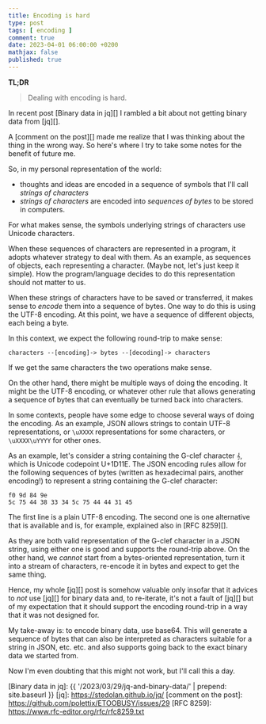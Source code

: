 ```yaml
---
title: Encoding is hard
type: post
tags: [ encoding ]
comment: true
date: 2023-04-01 06:00:00 +0200
mathjax: false
published: true
---
```


**TL;DR**

> Dealing with encoding is hard.

In recent post [Binary data in jq][] I rambled a bit about not getting
binary data from [jq][].

A [comment on the post][] made me realize that I was thinking about the
thing in the wrong way. So here's where I try to take some notes for the
benefit of future me.

So, in my personal representation of the world:

- thoughts and ideas are encoded in a sequence of symbols that I'll call
  *strings of characters*
- *strings of characters* are encoded into *sequences of bytes* to be stored
  in computers.

For what makes sense, the symbols underlying strings of characters use
Unicode characters.

When these sequences of characters are represented in a program, it adopts
whatever strategy to deal with them. As an example, as sequences of objects,
each representing a character. (Maybe not, let's just keep it simple). How
the program/language decides to do this representation should not matter to
us.

When these strings of characters have to be saved or transferred, it makes
sense to *encode* them into a sequence of bytes. One way to do this is using
the UTF-8 encoding. At this point, we have a sequence of different objects,
each being a byte.

In this context, we expect the following round-trip to make sense:

```
characters --[encoding]-> bytes --[decoding]-> characters
```

If we get the same characters the two operations make sense.

On the other hand, there might be multiple ways of doing the encoding. It
might be the UTF-8 encoding, or whatever other rule that allows generating a
sequence of bytes that can eventually be turned back into characters.

In some contexts, people have some edge to choose several ways of doing the
encoding. As an example, JSON allows strings to contain UTF-8
representations, or `\uXXXX` representations for some characters, or
`\uXXXX\uYYYY` for other ones.

As an example, let's consider a string containing the G-clef character `𝄞`,
which is Unicode codepoint U+1D11E. The JSON encoding rules allow for the
following sequences of bytes (written as hexadecimal pairs, another
encoding!) to represent a string containing the G-clef character:

```
f0 9d 84 9e
5c 75 44 38 33 34 5c 75 44 44 31 45
```

The first line is a plain UTF-8 encoding. The second one is one alternative
that is available and is, for example, explained also in [RFC 8259][].

As they are both valid representation of the G-clef character in a JSON
string, using either one is good and supports the round-trip above. On the
other hand, we *cannot* start from a bytes-oriented representation, turn it
into a stream of characters, re-encode it in bytes and expect to get the
same thing.

Hence, my whole [jq][] post is somehow valuable only insofar that it advices
to *not* use [jq][] for binary data and, to re-iterate, it's not a fault of
[jq][] but of my expectation that it should support the encoding round-trip
in a way that it was not designed for.

My take-away is: to encode binary data, use base64. This will generate a
sequence of bytes that can also be interpreted as characters suitable for a
string in JSON, etc. etc. and also supports going back to the exact binary
data we started from.

Now I'm even doubting that this might not work, but I'll call this a day.



[Perl]: https://www.perl.org/
[Raku]: https://raku.org/
[Binary data in jq]: {{ '/2023/03/29/jq-and-binary-data/' | prepend: site.baseurl }}
[jq]: https://stedolan.github.io/jq/
[comment on the post]: https://github.com/polettix/ETOOBUSY/issues/29
[RFC 8259]: https://www.rfc-editor.org/rfc/rfc8259.txt

